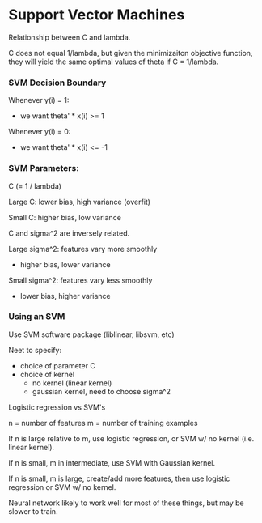 
Support Vector Machines
=======================

Relationship between C and lambda.

C does not equal 1/lambda, but given the minimizaiton objective function, they will
yield the same optimal values of theta if C = 1/lambda.

### SVM Decision Boundary

Whenever y(i) = 1:
  - we want theta' * x(i) >= 1

Whenever y(i) = 0:
  - we want theta' * x(i) <= -1


### SVM Parameters:

C (= 1 / lambda)

Large C: lower bias, high variance (overfit)

Small C: higher bias, low variance

C and sigma^2 are inversely related.

Large sigma^2: features vary more smoothly
  - higher bias, lower variance

Small sigma^2: features vary less smoothly
  - lower bias, higher variance

### Using an SVM

Use SVM software package (liblinear, libsvm, etc)

Neet to specify:
  - choice of parameter C
  - choice of kernel
      - no kernel (linear kernel)
      - gaussian kernel, need to choose sigma^2

Logistic regression vs SVM's

n = number of features
m = number of training examples

If n is large relative to m, use logistic regression, or SVM w/ no kernel
(i.e. linear kernel).

If n is small, m in intermediate, use SVM with Gaussian kernel.

If n is small, m is large, create/add more features, then use logistic
regression or SVM w/ no kernel.

Neural network likely to work well for most of these things, but may be
slower to train.
